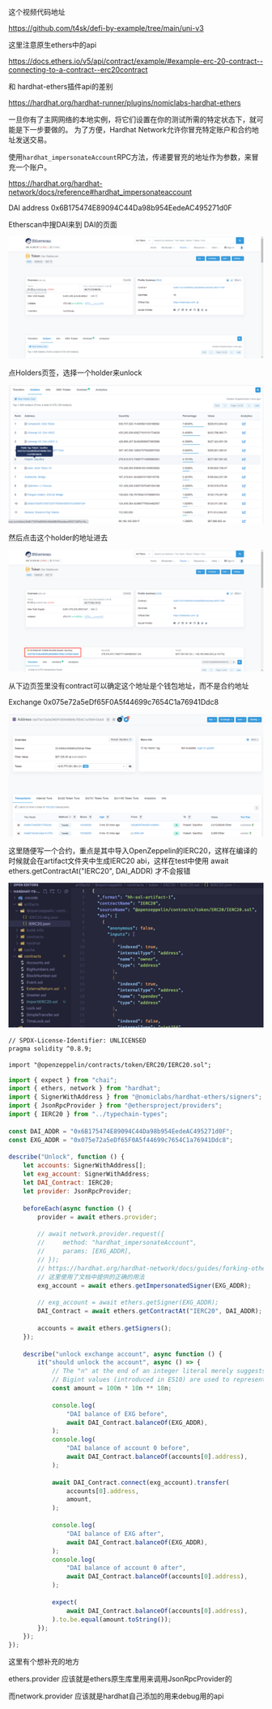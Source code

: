这个视频代码地址

https://github.com/t4sk/defi-by-example/tree/main/uni-v3



这里注意原生ethers中的api

https://docs.ethers.io/v5/api/contract/example/#example-erc-20-contract--connecting-to-a-contract--erc20contract

 和 hardhat-ethers插件api的差别

https://hardhat.org/hardhat-runner/plugins/nomiclabs-hardhat-ethers

一旦你有了主网网络的本地实例，将它们设置在你的测试所需的特定状态下，就可能是下一步要做的。 为了方便，Hardhat Network允许你冒充特定账户和合约地址发送交易。

使用`hardhat_impersonateAccount`RPC方法，传递要冒充的地址作为参数，来冒充一个账户。

https://hardhat.org/hardhat-network/docs/reference#hardhat_impersonateaccount

DAI address 0x6B175474E89094C44Da98b954EedeAC495271d0F

Etherscan中搜DAI来到 DAI的页面

![](DAI.png)

点Holders页签，选择一个holder来unlock

![](holder.png)

然后点击这个holder的地址进去

![](holderdetail.png)

从下边页签里没有contract可以确定这个地址是个钱包地址，而不是合约地址

Exchange   0x075e72a5eDf65F0A5f44699c7654C1a76941Ddc8

![](walletaddress.png)

这里随便写一个合约，重点是其中导入OpenZeppelin的IERC20，这样在编译的时候就会在artifact文件夹中生成IERC20 abi，这样在test中使用 await ethers.getContractAt("IERC20", DAI_ADDR) 才不会报错

![](IERC20artifact.png)

```solidity
// SPDX-License-Identifier: UNLICENSED
pragma solidity ^0.8.9;

import "@openzeppelin/contracts/token/ERC20/IERC20.sol";
```

```js
import { expect } from "chai";
import { ethers, network } from "hardhat";
import { SignerWithAddress } from "@nomiclabs/hardhat-ethers/signers";
import { JsonRpcProvider } from "@ethersproject/providers";
import { IERC20 } from "../typechain-types";

const DAI_ADDR = "0x6B175474E89094C44Da98b954EedeAC495271d0F";
const EXG_ADDR = "0x075e72a5eDf65F0A5f44699c7654C1a76941Ddc8";

describe("Unlock", function () {
    let accounts: SignerWithAddress[];
    let exg_account: SignerWithAddress;
    let DAI_Contract: IERC20;
    let provider: JsonRpcProvider;

    beforeEach(async function () {
        provider = await ethers.provider;

        // await network.provider.request({
        //     method: "hardhat_impersonateAccount",
        //     params: [EXG_ADDR],
        // });
        // https://hardhat.org/hardhat-network/docs/guides/forking-other-networks#impersonating-accounts
        // 这里使用了文档中提供的正确的用法
        exg_account = await ethers.getImpersonatedSigner(EXG_ADDR);

        // exg_account = await ethers.getSigner(EXG_ADDR);
        DAI_Contract = await ethers.getContractAt("IERC20", DAI_ADDR);

        accounts = await ethers.getSigners();
    });

    describe("unlock exchange account", async function () {
        it("should unlock the account", async () => {
            // The "n" at the end of an integer literal merely suggests that the value is a bigint primitive.
            // Bigint values (introduced in ES10) are used to represent arbitrarily large integers.
            const amount = 100n * 10n ** 18n;

            console.log(
                "DAI balance of EXG before",
                await DAI_Contract.balanceOf(EXG_ADDR),
            );
            console.log(
                "DAI balance of account 0 before",
                await DAI_Contract.balanceOf(accounts[0].address),
            );

            await DAI_Contract.connect(exg_account).transfer(
                accounts[0].address,
                amount,
            );

            console.log(
                "DAI balance of EXG after",
                await DAI_Contract.balanceOf(EXG_ADDR),
            );
            console.log(
                "DAI balance of account 0 after",
                await DAI_Contract.balanceOf(accounts[0].address),
            );

            expect(
                await DAI_Contract.balanceOf(accounts[0].address),
            ).to.be.equal(amount.toString());
        });
    });
});
```

这里有个想补充的地方

ethers.provider 应该就是ethers原生库里用来调用JsonRpcProvider的

而network.provider 应该就是hardhat自己添加的用来debug用的api